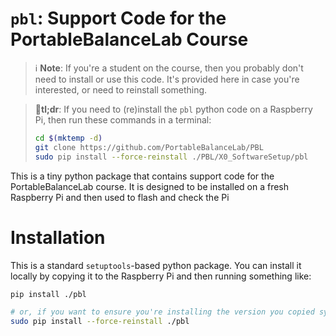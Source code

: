 # `pbl`: Support Code for the PortableBalanceLab Course

> ℹ️ **Note**: If you're a student on the course, then you probably don't need to install
> or use this code. It's provided here in case you're interested, or need to reinstall
> something.

> 📕**tl;dr**: If you need to (re)install the `pbl` python code on a Raspberry Pi, then run
> these commands in a terminal:
>
> ```bash
> cd $(mktemp -d)
> git clone https://github.com/PortableBalanceLab/PBL
> sudo pip install --force-reinstall ./PBL/X0_SoftwareSetup/pbl
> ```

This is a tiny python package that contains support code for the PortableBalanceLab
course. It is designed to be installed on a fresh Raspberry Pi and then used to flash
and check the Pi

# Installation

This is a standard `setuptools`-based python package. You can install it locally by
copying it to the Raspberry Pi and then running something like:

```bash
pip install ./pbl

# or, if you want to ensure you're installing the version you copied system-wide:
sudo pip install --force-reinstall ./pbl
```
